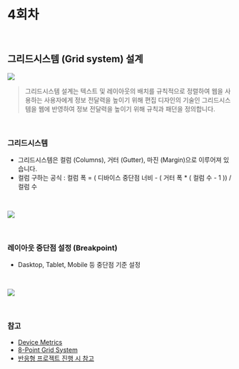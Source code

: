 # 4회차

<br>

## 그리드시스템 (Grid system) 설계
![](https://i.imgur.com/vR7TIDW.png)
> 그리드시스템 설계는 텍스트 및 레이아웃의 배치를 규칙적으로 정렬하여 웹을 사용하는 사용자에게 정보 전달력을 높이기 위해 편집 디자인의 기술인 그리드시스템을 웹에 반영하여 정보 전달력을 높이기 위해 규칙과 패던을 정의합니다.

<br>

### 그리드시스템
 - 그리드시스템은 컬럼 (Columns), 거터 (Gutter), 마진 (Margin)으로 이루어져 있습니다.
 - 컬럼 구하는 공식 : 컬럼 폭 = ( 디바이스 중단점 너비 - ( 거터 폭 * ( 컬럼 수 - 1 )) / 컬럼 수

<br>

![](https://i.imgur.com/7eTAIUG.png)

<br>

### 레이아웃 중단점 설정 (Breakpoint)
- Dasktop, Tablet, Mobile 등 중단점 기준 설정

<br>

![](https://i.imgur.com/D43c5UQ.png)

<br>

### 참고
- [Device Metrics](https://material.io/tools/devices/)
- [8-Point Grid System](https://builttoadapt.io/intro-to-the-8-point-grid-system-d2573cde8632)
- [반응형 프로젝트 진행 시 참고](https://i.imgur.com/UQWlHW3.png)